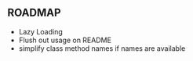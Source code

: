## ROADMAP

* Lazy Loading
* Flush out usage on README
* simplify class method names if names are available